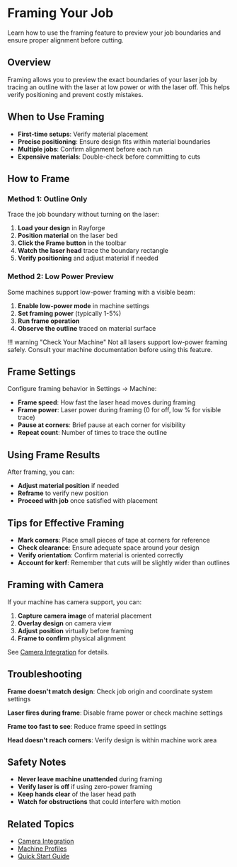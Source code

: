 # Framing Your Job

Learn how to use the framing feature to preview your job boundaries and ensure proper alignment before cutting.

## Overview

Framing allows you to preview the exact boundaries of your laser job by tracing an outline with the laser at low power or with the laser off. This helps verify positioning and prevent costly mistakes.

## When to Use Framing

- **First-time setups**: Verify material placement
- **Precise positioning**: Ensure design fits within material boundaries
- **Multiple jobs**: Confirm alignment before each run
- **Expensive materials**: Double-check before committing to cuts

## How to Frame

### Method 1: Outline Only

Trace the job boundary without turning on the laser:

1. **Load your design** in Rayforge
2. **Position material** on the laser bed
3. **Click the Frame button** in the toolbar
4. **Watch the laser head** trace the boundary rectangle
5. **Verify positioning** and adjust material if needed

### Method 2: Low Power Preview

Some machines support low-power framing with a visible beam:

1. **Enable low-power mode** in machine settings
2. **Set framing power** (typically 1-5%)
3. **Run frame operation**
4. **Observe the outline** traced on material surface

!!! warning "Check Your Machine"
    Not all lasers support low-power framing safely. Consult your machine documentation before using this feature.

## Frame Settings

Configure framing behavior in Settings → Machine:

- **Frame speed**: How fast the laser head moves during framing
- **Frame power**: Laser power during framing (0 for off, low % for visible trace)
- **Pause at corners**: Brief pause at each corner for visibility
- **Repeat count**: Number of times to trace the outline

## Using Frame Results

After framing, you can:

- **Adjust material position** if needed
- **Reframe** to verify new position
- **Proceed with job** once satisfied with placement

## Tips for Effective Framing

- **Mark corners**: Place small pieces of tape at corners for reference
- **Check clearance**: Ensure adequate space around your design
- **Verify orientation**: Confirm material is oriented correctly
- **Account for kerf**: Remember that cuts will be slightly wider than outlines

## Framing with Camera

If your machine has camera support, you can:

1. **Capture camera image** of material placement
2. **Overlay design** on camera view
3. **Adjust position** virtually before framing
4. **Frame to confirm** physical alignment

See [Camera Integration](../features/camera.md) for details.

## Troubleshooting

**Frame doesn't match design**: Check job origin and coordinate system settings

**Laser fires during frame**: Disable frame power or check machine settings

**Frame too fast to see**: Reduce frame speed in settings

**Head doesn't reach corners**: Verify design is within machine work area

## Safety Notes

- **Never leave machine unattended** during framing
- **Verify laser is off** if using zero-power framing
- **Keep hands clear** of the laser head path
- **Watch for obstructions** that could interfere with motion

## Related Topics

- [Camera Integration](../features/camera.md)
- [Machine Profiles](../machine/profiles.md)
- [Quick Start Guide](quick-start.md)
